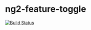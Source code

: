 # ng2-feature-toggle

[![Build Status](https://app.travis-ci.com/Sgryts/ng2-feature-toggle.svg?branch=main)](https://app.travis-ci.com/Sgryts/ng2-feature-toggle)
